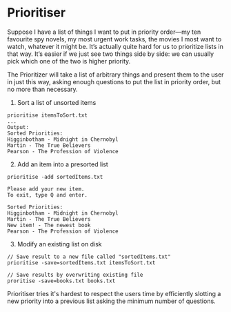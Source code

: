 # Prioritiser

Suppose I have a list of things I want to put in priority order—my ten favourite spy novels, my most urgent work tasks, the movies I most want to watch, whatever it might be. It’s actually quite hard for us to prioritize lists in that way. It’s easier if we just see two things side by side: we can usually pick which one of the two is higher priority. 


The Prioritizer will take a list of arbitrary things and present them to the user in just this way, asking enough questions to put the list in priority order, but no more than necessary.


1. Sort a list of unsorted items
```
prioritise itemsToSort.txt
...
Output:
Sorted Priorities:
Higginbotham - Midnight in Chernobyl
Martin - The True Believers
Pearson - The Profession of Violence
```

2. Add an item into a presorted list
```
prioritise -add sortedItems.txt

Please add your new item.
To exit, type Q and enter.

Sorted Priorities:
Higginbotham - Midnight in Chernobyl
Martin - The True Believers
New item! - The newest book
Pearson - The Profession of Violence
```

3. Modify an existing list on disk
```
// Save result to a new file called "sortedItems.txt" 
prioritise -save=sortedItems.txt itemsToSort.txt 

// Save results by overwriting existing file
proritise -save=books.txt books.txt 

```
Prioritiser tries it's hardest to respect the users time by efficiently slotting a new priority into a previous list asking the minimum number of questions.